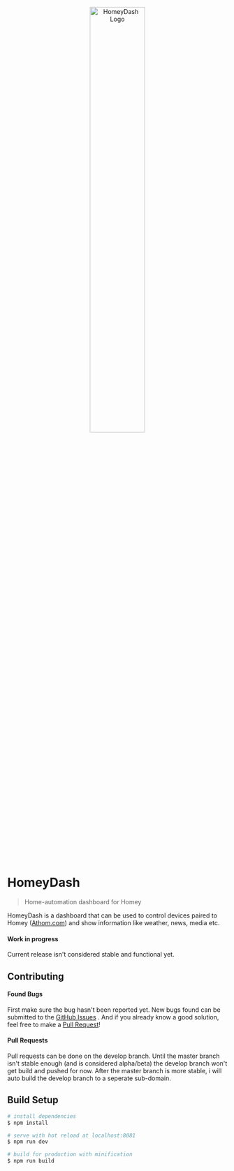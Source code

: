 <p align="center">
<img src="https://github.com/swttt/HomeyDash/blob/master/.github/logo.png?raw=true" style="width: 50%;height: auto;" alt="HomeyDash Logo"/>
</p>

# HomeyDash

> Home-automation dashboard for Homey

HomeyDash is a dashboard that can be used to control devices paired to Homey  ([Athom.com](http://athom.com)) and show information like weather, news, media etc.

#### Work in progress

Current release isn't considered stable and functional yet.

## Contributing

#### Found Bugs

First make sure the bug hasn't been reported yet. New bugs found can be submitted to the [GitHub Issues](https://github.com/swttt/HomeyDash/issues/new) .
And if you already know a good solution, feel free to make a [Pull Request](https://github.com/swttt/HomeyDash/pulls)!

#### Pull Requests

Pull requests can be done on the develop branch. Until the master branch isn't stable enough (and is considered alpha/beta) the develop branch won't get build and pushed for now. After the master branch is more stable, i will auto build the develop branch to a seperate sub-domain.



## Build Setup

``` bash
# install dependencies
$ npm install

# serve with hot reload at localhost:8081
$ npm run dev

# build for production with minification
$ npm run build
```
